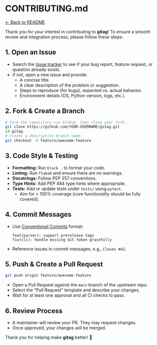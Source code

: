# CONTRIBUTING.md

[← Back to README](https://github.com/henrymanke/gitag/blob/main/README.md)

Thank you for your interest in contributing to **gitag**! To ensure a smooth review and integration process, please follow these steps:

## 1. Open an Issue

- Search the [Issue tracker](https://github.com/henrymanke/gitag/issues) to see if your bug report, feature request, or question already exists.
- If not, open a new issue and provide:
  - A concise title.
  - A clear description of the problem or suggestion.
  - Steps to reproduce (for bugs), expected vs. actual behavior.
  - Environment details (OS, Python version, logs, etc.).

## 2. Fork & Create a Branch

```bash
# Fork the repository via GitHub, then clone your fork:
git clone https://github.com/YOUR-USERNAME/gitag.git
cd gitag
# Create a descriptive branch name:
git checkout -b feature/awesome-feature
```

## 3. Code Style & Testing

- **Formatting:** Run `black .` to format your code.
- **Linting:** Run `flake8` and ensure there are no warnings.
- **Docstrings:** Follow PEP 257 conventions.
- **Type Hints:** Add PEP 484 type hints where appropriate.
- **Tests:** Add or update tests under `tests/` using `pytest`.
  - Aim for > 100% coverage (core functionality should be fully covered).

## 4. Commit Messages

- Use [Conventional Commits](https://www.conventionalcommits.org/) format:

  ```
  feat(parser): support prerelease tags
  fix(cli): handle missing Git token gracefully
  ```

- Reference issues in commit messages, e.g., `Closes #42`.

## 5. Push & Create a Pull Request

```bash
git push origin feature/awesome-feature
```  

- Open a Pull Request against the `main` branch of the upstream repo.
- Select the “Pull Request” template and describe your changes.
- Wait for at least one approval and all CI checks to pass.

## 6. Review Process

- A maintainer will review your PR. They may request changes.
- Once approved, your changes will be merged.

Thank you for helping make **gitag** better! 🎉
